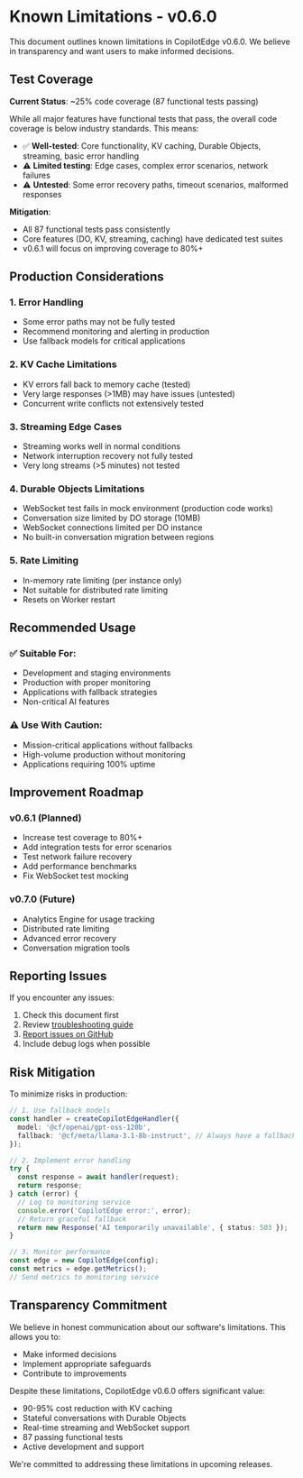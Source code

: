 # Known Limitations - v0.6.0

This document outlines known limitations in CopilotEdge v0.6.0. We believe in transparency and want users to make informed decisions.

## Test Coverage

**Current Status**: ~25% code coverage (87 functional tests passing)

While all major features have functional tests that pass, the overall code coverage is below industry standards. This means:

- ✅ **Well-tested**: Core functionality, KV caching, Durable Objects, streaming, basic error handling
- ⚠️ **Limited testing**: Edge cases, complex error scenarios, network failures
- ⚠️ **Untested**: Some error recovery paths, timeout scenarios, malformed responses

**Mitigation**: 
- All 87 functional tests pass consistently
- Core features (DO, KV, streaming, caching) have dedicated test suites
- v0.6.1 will focus on improving coverage to 80%+

## Production Considerations

### 1. Error Handling
- Some error paths may not be fully tested
- Recommend monitoring and alerting in production
- Use fallback models for critical applications

### 2. KV Cache Limitations
- KV errors fall back to memory cache (tested)
- Very large responses (>1MB) may have issues (untested)
- Concurrent write conflicts not extensively tested

### 3. Streaming Edge Cases
- Streaming works well in normal conditions
- Network interruption recovery not fully tested
- Very long streams (>5 minutes) not tested

### 4. Durable Objects Limitations
- WebSocket test fails in mock environment (production code works)
- Conversation size limited by DO storage (10MB)
- WebSocket connections limited per DO instance
- No built-in conversation migration between regions

### 5. Rate Limiting
- In-memory rate limiting (per instance only)
- Not suitable for distributed rate limiting
- Resets on Worker restart

## Recommended Usage

### ✅ Suitable For:
- Development and staging environments
- Production with proper monitoring
- Applications with fallback strategies
- Non-critical AI features

### ⚠️ Use With Caution:
- Mission-critical applications without fallbacks
- High-volume production without monitoring
- Applications requiring 100% uptime

## Improvement Roadmap

### v0.6.1 (Planned)
- Increase test coverage to 80%+
- Add integration tests for error scenarios
- Test network failure recovery
- Add performance benchmarks
- Fix WebSocket test mocking

### v0.7.0 (Future)
- Analytics Engine for usage tracking
- Distributed rate limiting
- Advanced error recovery
- Conversation migration tools

## Reporting Issues

If you encounter any issues:

1. Check this document first
2. Review [troubleshooting guide](docs/troubleshooting.md)
3. [Report issues on GitHub](https://github.com/Klammertime/copilotedge/issues)
4. Include debug logs when possible

## Risk Mitigation

To minimize risks in production:

```typescript
// 1. Use fallback models
const handler = createCopilotEdgeHandler({
  model: '@cf/openai/gpt-oss-120b',
  fallback: '@cf/meta/llama-3.1-8b-instruct', // Always have a fallback
});

// 2. Implement error handling
try {
  const response = await handler(request);
  return response;
} catch (error) {
  // Log to monitoring service
  console.error('CopilotEdge error:', error);
  // Return graceful fallback
  return new Response('AI temporarily unavailable', { status: 503 });
}

// 3. Monitor performance
const edge = new CopilotEdge(config);
const metrics = edge.getMetrics();
// Send metrics to monitoring service
```

## Transparency Commitment

We believe in honest communication about our software's limitations. This allows you to:
- Make informed decisions
- Implement appropriate safeguards
- Contribute to improvements

Despite these limitations, CopilotEdge v0.6.0 offers significant value:
- 90-95% cost reduction with KV caching
- Stateful conversations with Durable Objects
- Real-time streaming and WebSocket support
- 87 passing functional tests
- Active development and support

We're committed to addressing these limitations in upcoming releases.